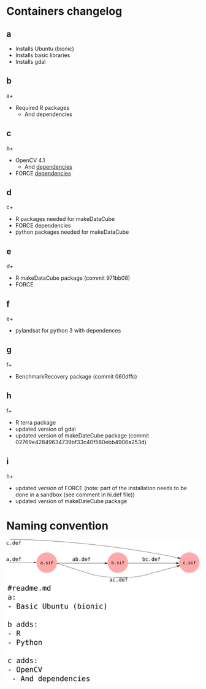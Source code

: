 # Containers changelog

## a
- Installs Ubuntu (bionic)
- Installs basic libraries
- Installs gdal

## b
a+
- Required R packages
  - And dependencies

## c
b+
- OpenCV 4.1
  - And [dependencies](https://docs.opencv.org/4.1.0/d7/d9f/tutorial_linux_install.html)
- FORCE [dependencies](https://force-eo.readthedocs.io/en/latest/setup/depend.html)
## d
c+
- R packages needed for makeDataCube
- FORCE dependencies
- python packages needed for makeDataCube
## e
d+
- R makeDataCube package (commit 971bb08)
- FORCE 

## f
e+
- pylandsat for python 3 with dependences

## g
f+
- BenchmarkRecovery package (commit 060dffc)
## h
f+
- R terra package 
- updated version of gdal 
- updated version of makeDateCube package (commit 02769e42849634739bf33c40f580ebb4906a253d)
## i
h+
- updated version of FORCE (note: part of the installation needs to be done in a sandbox (see comment in hi.def file))
- updated version of makeDateCube package

# Naming convention
![image](img/diagram.png)
